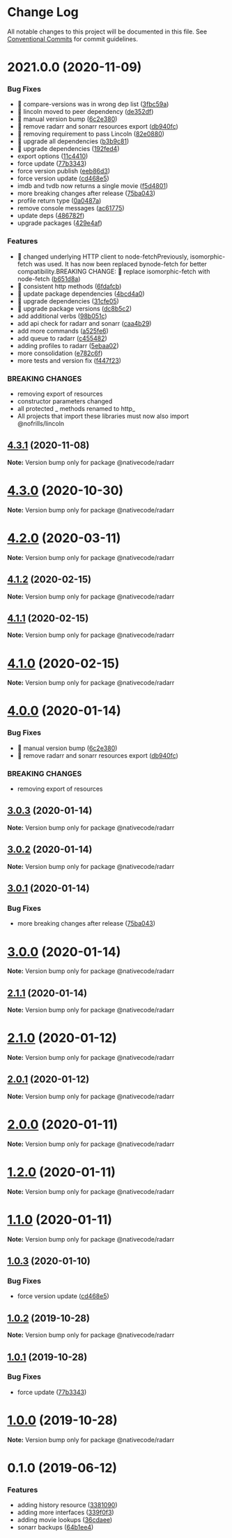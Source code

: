# Change Log

All notable changes to this project will be documented in this file.
See [Conventional Commits](https://conventionalcommits.org) for commit guidelines.

# 2021.0.0 (2020-11-09)


### Bug Fixes

* 🐛 compare-versions was in wrong dep list ([3fbc59a](https://git.nativecode.net/nativecode/media-clients/commits/3fbc59ab44d67853e26f9c18b5bc0e7e162086f9))
* 🐛 lincoln moved to peer dependency ([de352df](https://git.nativecode.net/nativecode/media-clients/commits/de352df476c9ab290789177f1398a7e71f03c825))
* 🐛 manual version bump ([6c2e380](https://git.nativecode.net/nativecode/media-clients/commits/6c2e3806fdd130cd8915b9d844b2605260879516))
* 🐛 remove radarr and sonarr resources export ([db940fc](https://git.nativecode.net/nativecode/media-clients/commits/db940fcbc3bbf131d660410eebe0742fb845a66e))
* 🐛 removing requirement to pass Lincoln ([82e0880](https://git.nativecode.net/nativecode/media-clients/commits/82e088081ae82fd38b566f3c105f5e7b9c54d7c6))
* 🐛 upgrade all dependencies ([b3b9c81](https://git.nativecode.net/nativecode/media-clients/commits/b3b9c81048a163cd8f676feedfe335f245c1d39a))
* 🐛 upgrade dependencies ([192fed4](https://git.nativecode.net/nativecode/media-clients/commits/192fed461414d8da68f6e3f61ef0cb71427e26ab))
* export options ([11c4410](https://git.nativecode.net/nativecode/media-clients/commits/11c4410e5a133448d2e748dc4957b3d138ac592c))
* force update ([77b3343](https://git.nativecode.net/nativecode/media-clients/commits/77b33435d5b1a7a1c76d74ad085cf8c9940b0ec8))
* force version publish ([eeb86d3](https://git.nativecode.net/nativecode/media-clients/commits/eeb86d33c38e6b81719a673c6e46a8284afbf79f))
* force version update ([cd468e5](https://git.nativecode.net/nativecode/media-clients/commits/cd468e5c7e9c4fdc553465865aaaba706d375e12))
* imdb and tvdb now returns a single movie ([f5d4801](https://git.nativecode.net/nativecode/media-clients/commits/f5d4801872aec2a156a6438a57896b26900b6f1a))
* more breaking changes after release ([75ba043](https://git.nativecode.net/nativecode/media-clients/commits/75ba04322fb4d970eae60a6f814165737925fe92))
* profile return type ([0a0487a](https://git.nativecode.net/nativecode/media-clients/commits/0a0487a1f0cdcc12ef5ec657a504a2e9cbb17a17))
* remove console messages ([ac61775](https://git.nativecode.net/nativecode/media-clients/commits/ac61775bf46e1de14646d594700d81842cfc9673))
* update deps ([486782f](https://git.nativecode.net/nativecode/media-clients/commits/486782f2488c8d0365b852d071b168e9a7ecd944))
* upgrade packages ([429e4af](https://git.nativecode.net/nativecode/media-clients/commits/429e4af8658bb27d569726ac2a09f0b25ce19418))


### Features

* 🎸 changed underlying HTTP client to node-fetchPreviously, isomorphic-fetch was used. It has now been replaced bynode-fetch for better compatibility.BREAKING CHANGE: 🧨 replace isomorphic-fetch with node-fetch ([b651d8a](https://git.nativecode.net/nativecode/media-clients/commits/b651d8a97163e693ba2928b84c1cea78c7f19474))
* 🎸 consistent http methods ([6fdafcb](https://git.nativecode.net/nativecode/media-clients/commits/6fdafcb7aa42c04c5b5db0f8c42fc396fd748571))
* 🎸 update package dependencies ([4bcd4a0](https://git.nativecode.net/nativecode/media-clients/commits/4bcd4a0b7200b563d9a889d1259d6754ea6929a7))
* 🎸 upgrade dependencies ([31cfe05](https://git.nativecode.net/nativecode/media-clients/commits/31cfe0507d569dfd3c93ecdffbcb18773e8ffdcf))
* 🎸 upgrade package versions ([dc8b5c2](https://git.nativecode.net/nativecode/media-clients/commits/dc8b5c2eb53335bcec847a39e0476d8657b713a1))
* add additional verbs ([98b051c](https://git.nativecode.net/nativecode/media-clients/commits/98b051c0de4cb4414d0e53c83d9977565c6166c0))
* add api check for radarr and sonarr ([caa4b29](https://git.nativecode.net/nativecode/media-clients/commits/caa4b296a09e239e2a820bcfeaf2b261d18eb322))
* add more commands ([a525fe6](https://git.nativecode.net/nativecode/media-clients/commits/a525fe6bea5ee4b08cd2d4b88f167d431f38da97))
* add queue to radarr ([c455482](https://git.nativecode.net/nativecode/media-clients/commits/c455482cd90646889bcee25ef57fea193be897df))
* adding profiles to radarr ([5ebaa02](https://git.nativecode.net/nativecode/media-clients/commits/5ebaa028fae43b4b3a980bd824110f75cc7e0d06))
* more consolidation ([e782c6f](https://git.nativecode.net/nativecode/media-clients/commits/e782c6f74d48b5772cc132c142b95eb31939a155))
* more tests and version fix ([f447f23](https://git.nativecode.net/nativecode/media-clients/commits/f447f23f33b2e265f43ece1e7bc6059deed810b8))


### BREAKING CHANGES

* removing export of resources
* constructor parameters changed
* all protected _ methods renamed to http_
* All projects that import these libraries must now also import
@nofrills/lincoln





## [4.3.1](https://git.nativecode.net/nativecode/media-clients/compare/@nativecode/radarr@4.3.1-next.1...@nativecode/radarr@4.3.1) (2020-11-08)

**Note:** Version bump only for package @nativecode/radarr





# [4.3.0](https://git.nativecode.net/nativecode/media-clients/compare/@nativecode/radarr@4.3.0-next.1...@nativecode/radarr@4.3.0) (2020-10-30)

**Note:** Version bump only for package @nativecode/radarr





# [4.2.0](https://git.nativecode.net/nativecode/media-clients/compare/@nativecode/radarr@4.2.0-next.7...@nativecode/radarr@4.2.0) (2020-03-11)

**Note:** Version bump only for package @nativecode/radarr





## [4.1.2](https://git.nativecode.net/nativecode/media-clients/compare/@nativecode/radarr@4.1.2-next.1...@nativecode/radarr@4.1.2) (2020-02-15)

**Note:** Version bump only for package @nativecode/radarr





## [4.1.1](https://git.nativecode.net/nativecode/media-clients/compare/@nativecode/radarr@4.1.0...@nativecode/radarr@4.1.1) (2020-02-15)

**Note:** Version bump only for package @nativecode/radarr





# [4.1.0](https://git.nativecode.net/nativecode/media-clients/compare/@nativecode/radarr@4.1.0-next.0...@nativecode/radarr@4.1.0) (2020-02-15)

**Note:** Version bump only for package @nativecode/radarr





# [4.0.0](https://git.nativecode.net/nativecode/media-clients/compare/@nativecode/radarr@3.0.3-next.1...@nativecode/radarr@4.0.0) (2020-01-14)


### Bug Fixes

* 🐛 manual version bump ([6c2e380](https://git.nativecode.net/nativecode/media-clients/commits/6c2e3806fdd130cd8915b9d844b2605260879516))
* 🐛 remove radarr and sonarr resources export ([db940fc](https://git.nativecode.net/nativecode/media-clients/commits/db940fcbc3bbf131d660410eebe0742fb845a66e))


### BREAKING CHANGES

* removing export of resources





## [3.0.3](https://git.nativecode.net/nativecode/media-clients/compare/@nativecode/radarr@3.0.2...@nativecode/radarr@3.0.3) (2020-01-14)

**Note:** Version bump only for package @nativecode/radarr





## [3.0.2](https://git.nativecode.net/nativecode/media-clients/compare/@nativecode/radarr@3.0.2-next.0...@nativecode/radarr@3.0.2) (2020-01-14)

**Note:** Version bump only for package @nativecode/radarr





## [3.0.1](https://git.nativecode.net/nativecode/media-clients/compare/@nativecode/radarr@3.0.0...@nativecode/radarr@3.0.1) (2020-01-14)


### Bug Fixes

* more breaking changes after release ([75ba043](https://git.nativecode.net/nativecode/media-clients/commits/75ba04322fb4d970eae60a6f814165737925fe92))





# [3.0.0](https://git.nativecode.net/nativecode/media-clients/compare/@nativecode/radarr@3.0.0-next.0...@nativecode/radarr@3.0.0) (2020-01-14)

**Note:** Version bump only for package @nativecode/radarr





## [2.1.1](https://git.nativecode.net/nativecode/media-clients/compare/@nativecode/radarr@2.1.1-next.0...@nativecode/radarr@2.1.1) (2020-01-14)

**Note:** Version bump only for package @nativecode/radarr





# [2.1.0](https://git.nativecode.net/nativecode/media-clients/compare/@nativecode/radarr@2.1.0-next.0...@nativecode/radarr@2.1.0) (2020-01-12)

**Note:** Version bump only for package @nativecode/radarr





## [2.0.1](https://git.nativecode.net/nativecode/media-clients/compare/@nativecode/radarr@2.0.1-next.0...@nativecode/radarr@2.0.1) (2020-01-12)

**Note:** Version bump only for package @nativecode/radarr





# [2.0.0](https://git.nativecode.net/nativecode/media-clients/compare/@nativecode/radarr@2.0.0-next.3...@nativecode/radarr@2.0.0) (2020-01-11)

**Note:** Version bump only for package @nativecode/radarr





# [1.2.0](https://git.nativecode.net/nativecode/media-clients/compare/@nativecode/radarr@1.2.0-next.0...@nativecode/radarr@1.2.0) (2020-01-11)

**Note:** Version bump only for package @nativecode/radarr





# [1.1.0](https://git.nativecode.net/nativecode/media-clients/compare/@nativecode/radarr@1.1.0-next.2...@nativecode/radarr@1.1.0) (2020-01-11)

**Note:** Version bump only for package @nativecode/radarr





## [1.0.3](https://git.nativecode.net/nativecode/media-clients/compare/@nativecode/radarr@1.0.3-next.1...@nativecode/radarr@1.0.3) (2020-01-10)


### Bug Fixes

* force version update ([cd468e5](https://git.nativecode.net/nativecode/media-clients/commits/cd468e5c7e9c4fdc553465865aaaba706d375e12))





## [1.0.2](https://git.nativecode.net/nativecode/media-clients/compare/@nativecode/radarr@1.0.2-next.0...@nativecode/radarr@1.0.2) (2019-10-28)

**Note:** Version bump only for package @nativecode/radarr





## [1.0.1](https://git.nativecode.net/nativecode/media-clients/compare/@nativecode/radarr@1.0.0...@nativecode/radarr@1.0.1) (2019-10-28)


### Bug Fixes

* force update ([77b3343](https://git.nativecode.net/nativecode/media-clients/commits/77b33435d5b1a7a1c76d74ad085cf8c9940b0ec8))





# [1.0.0](https://git.nativecode.net/nativecode/media-clients/compare/@nativecode/radarr@1.0.0-next.2...@nativecode/radarr@1.0.0) (2019-10-28)

**Note:** Version bump only for package @nativecode/radarr





# 0.1.0 (2019-06-12)


### Features

* adding history resource ([3381090](https://git.nativecode.net/nativecode/media-clients/commits/3381090))
* adding more interfaces ([339f0f3](https://git.nativecode.net/nativecode/media-clients/commits/339f0f3))
* adding movie lookups ([36cdaee](https://git.nativecode.net/nativecode/media-clients/commits/36cdaee))
* sonarr backups ([64b1ee4](https://git.nativecode.net/nativecode/media-clients/commits/64b1ee4))
